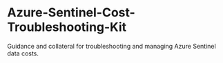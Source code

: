 # Azure-Sentinel-Cost-Troubleshooting-Kit
Guidance and collateral for troubleshooting and managing Azure Sentinel data costs.

